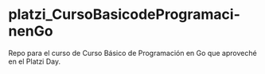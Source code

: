 # platzi_CursoBasicodeProgramaci-nenGo
Repo para el curso de  Curso Básico de Programación en Go que aproveché en el Platzi Day.
